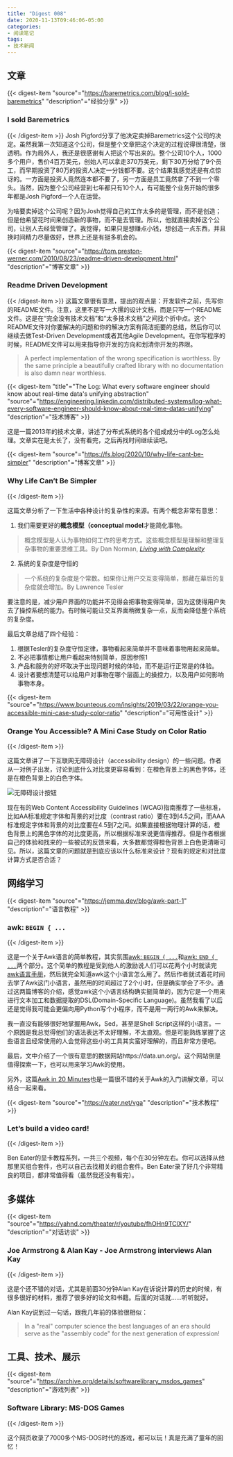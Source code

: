 ```yaml
---
title: "Digest 008"
date: 2020-11-13T09:46:06-05:00
categories: 
- 阅读笔记
tags:
- 技术新闻
---
```


## 文章

{{< digest-item "source"="https://baremetrics.com/blog/i-sold-baremetrics" "description"="经验分享" >}}
### I sold Baremetrics
{{< /digest-item >}}
Josh Pigford分享了他决定卖掉Baremetrics这个公司的决定。虽然我第一次知道这个公司，但是整个文章把这个决定的过程说得很清楚，很透明。作为局外人，我还是很感谢有人把这个写出来的。整个公司10个人，1000多个用户，售价4百万美元，创始人可以拿走370万美元，剩下30万分给了9个员工，而早期投资了80万的投资人决定一分钱都不要。这个结果我感觉还是有点惊讶的。一方面是投资人竟然连本都不要了，另一方面是员工竟然拿了不到一个零头。当然，因为整个公司经营到七年都只有10个人，有可能整个业务开始的很多年都是Josh Pigford一个人在运营。

为啥要卖掉这个公司呢？因为Josh觉得自己的工作太多的是管理，而不是创造；但是他希望花时间来创造新的事物，而不是去管理。所以，他就直接卖掉这个公司，让别人去经营管理了。我觉得，如果只是想赚点小钱，想创造一点东西，并且换时间精力尽量做好，世界上还是有挺多机会的。

{{< digest-item "source"="https://tom.preston-werner.com/2010/08/23/readme-driven-development.html" "description"="博客文章" >}}
### Readme Driven Development
{{< /digest-item >}}
这篇文章很有意思，提出的观点是：开发软件之前，先写你的README文件。注意，这里不是写一大摞的设计文档，而是只写一个README文件。这是在“完全没有技术文档”和“太多技术文档”之间找个折中点。这个README文件对你要解决的问题和你的解决方案有简洁扼要的总结，然后你可以继续去做Test-Driven Development或者其他Agile Development。在你写程序的时候，README文件可以用来指导你开发的方向和划清你开发的界限。

> A perfect implementation of the wrong specification is worthless. By the same principle a beautifully crafted library with no documentation is also damn near worthless.

{{< digest-item "title"="The Log: What every software engineer should know about real-time data's unifying abstraction" "source"="https://engineering.linkedin.com/distributed-systems/log-what-every-software-engineer-should-know-about-real-time-datas-unifying" "description"="技术博客" >}}

这是一篇2013年的技术文章，讲述了分布式系统的各个组成成分中的Log怎么处理。文章实在是太长了，没有看完，之后再找时间继续读吧。

{{< digest-item "source"="https://fs.blog/2020/10/why-life-cant-be-simpler" "description"="博客文章" >}}
### Why Life Can’t Be Simpler
{{< /digest-item >}}

这篇文章分析了一下生活中各种设计的复杂性的来源。有两个概念非常有意思：

1. 我们需要更好的**概念模型（conceptual model**才能简化事物。
  > 概念模型是人认为事物如何工作的思考方式。这些概念模型是理解和整理复杂事物的重要思维工具。By Dan Norman, [*Living with Complexity*](https://www.amazon.com/gp/product/0262528940)
2. 系统的复杂度是守恒的
  > 一个系统的复杂度是个常数。如果你让用户交互变得简单，那藏在幕后的复杂度就会增加。By Lawrence Tesler

要注意的是，减少用户界面的功能并不见得会把事物变得简单，因为这使得用户失去了操控系统的能力。有时候可能让交互界面稍微复杂一点，反而会降低整个系统的复杂度。

最后文章总结了四个经验：
1. 根据Tesler的复杂度守恒定律，事物看起来简单并不意味着事物用起来简单。
2. 不必把事情都让用户看起来特别简单，原因参照1
3. 产品和服务的好坏取决于出现问题时候的体验，而不是运行正常是的体验。
4. 设计者要想清楚可以给用户对事物在哪个层面上的操控力，以及用户如何影响事物本身。

{{< digest-item "source"="https://www.bounteous.com/insights/2019/03/22/orange-you-accessible-mini-case-study-color-ratio" "description"="可用性设计" >}}
### Orange You Accessible? A Mini Case Study on Color Ratio
{{< /digest-item >}}

这篇文章讲了一下互联网无障碍设计（accessibility design）的一些问题。作者从一对例子出发，讨论到底什么对比度更容易看到：在橙色背景上的黑色字体，还是在橙色背景上的白色字体。

![无障碍设计按钮](/images/accessible_button.png)

现在有的Web Content Accessibility Guidelines (WCAG)指南推荐了一些标准，比如AA标准规定字体和背景的对比度（contrast ratio）要在3到4.5之间，而AAA标准规定字体和背景的对比度要在4.5到7之间。如果直接根据物理计算的话，橙色背景上的黑色字体的对比度更高，所以根据标准来说更值得推荐。但是作者根据自己的体验和找来的一些被试的反馈来看，大多数都觉得橙色背景上白色更清晰可见。所以，这篇文章的问题就是到底应该以什么标准来设计？现有的规定和对比度计算方式是否合适？

## 网络学习

{{< digest-item "source"="https://jemma.dev/blog/awk-part-1" "description"="语言教程" >}}

### awk: `BEGIN { ...`
{{< /digest-item >}}

这是一个关于Awk语言的简单教程，其实氛围[awk: `BEGIN { ...`](https://jemma.dev/blog/awk-part-1)和[awk: `END { ...`](https://jemma.dev/blog/awk-part-2)两个部分。这个简单的教程是受到他人的激励说人们可以花两个小时就读完[awk语言手册](https://www.gnu.org/software/gawk/manual/gawk.html)，然后就完全知道awk这个小语言怎么用了。然后作者就试着花时间去学了Awk这门小语言，虽然用的时间超过了2个小时，但是确实学会了不少。通过这两篇博客的介绍，感觉awk这个小语言结构确实挺简单的，因为它是一个用来进行文本加工和数据提取的DSL(Domain-Specific Language)。虽然我看了以后还是觉得我可能会更偏向用Python写个小程序，而不是用一两行的Awk来解决。

我一直没有能够很好地掌握用Awk，Sed，甚至是Shell Script这样的小语言。一个原因是我总觉得他们的语法表达不太好理解，不太直观。但是可能熟练掌握了这些语言且经常使用的人会觉得这些小的工具其实蛮好理解的，而且非常方便吧。

最后，文中介绍了一个很有意思的数据网站https://data.un.org/。这个网站倒是值得探索一下，也可以用来学习Awk的使用。

另外，这篇[Awk in 20 Minutes](https://ferd.ca/awk-in-20-minutes.html)也是一篇很不错的关于Awk的入门讲解文章，可以结合一起来看。

{{< digest-item "source"="https://eater.net/vga" "description"="技术教程" >}}
### Let’s build a video card!
{{< /digest-item >}}

Ben Eater的显卡教程系列，一共三个视频，每个在30分钟左右。你可以选择从他那里买组合套件，也可以自己去找相关的组合套件。Ben Eater录了好几个非常精良的项目，都非常值得看（虽然我还没有看完）。

## 多媒体

{{< digest-item "source"="https://yahnd.com/theater/r/youtube/fhOHn9TClXY/" "description"="对话访谈" >}}
### Joe Armstrong & Alan Kay - Joe Armstrong interviews Alan Kay
{{< /digest-item >}}

这是个还不错的对话，尤其是前面30分钟Alan Kay在诉说计算的历史的时候，有很多很好的材料，推荐了很多好的论文和书籍。后面的对话就……听听就好。

Alan Kay说到过一句话，跟我几年前的体验很相似：

> In a "real" computer science the best languages of an era should serve as the "assembly code" for the next generation of expression!


## 工具、技术、展示

{{< digest-item "source"="https://archive.org/details/softwarelibrary_msdos_games" "description"="游戏列表" >}}
### Software Library: MS-DOS Games
{{< /digest-item >}}

这个网页收录了7000多个MS-DOS时代的游戏，都可以玩！真是充满了童年的回忆！

